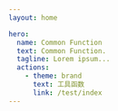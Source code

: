```yaml
---
layout: home

hero:
  name: Common Function
  text: Common Function.
  tagline: Lorem ipsum...
  actions:
    - theme: brand
      text: 工具函数
      link: /test/index
---
```

